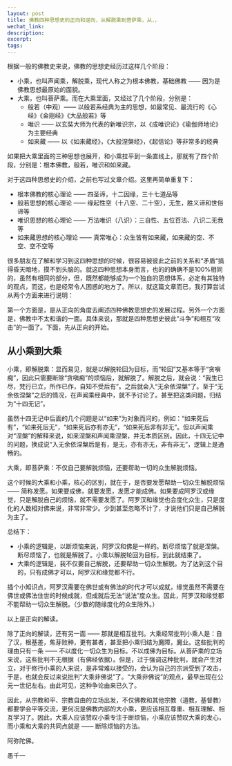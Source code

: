 ```yaml
---
layout: post
title: 佛教四种思想史的正向和逆向，从解脱乘到菩萨乘，从，，
wechat_link: 
description: 
excerpt: 
tags:
---
```


根据一般的佛教史来说，佛教的思想史经历过这样几个阶段：

* 小乘，也叫声闻乘，解脱乘，现代人称之为根本佛教，基础佛教 —— 因为是佛教思想最原始的面貌。
* 大乘，也叫菩萨乘。而在大乘里面，又经过了几个阶段，分别是：
  * 般若（中观）—— 以般若系经典为主的思想，如最常见、最流行的《心经》《金刚经》《大品般若》等
  * 唯识 —— 以玄奘大师为代表的新唯识宗，以《成唯识论》《瑜伽师地论》为主要经典
  * 如来藏 —— 以《如来藏经》，《大般涅槃经》，《起信论》等非常多的经典

如果把大乘里面的三种思想也展开，和小乘拉平到一条直线上，那就有了四个阶段，分别是：根本佛教，般若，唯识和如来藏。

对于这四种思想史的介绍，之前也写过文章介绍。这里再简单重复下：

* 根本佛教的核心理论 —— 四圣谛，十二因缘，三十七道品等
* 般若思想的核心理论 —— 缘起性空（十八空、二十空），无生，胜义谛和世俗谛等
* 唯识思想的核心理论 —— 万法唯识（八识）：三自性、五位百法、八识二无我等
* 如来藏思想的核心理论 —— 真常唯心：众生皆有如来藏，如来藏的空、不空、空不空等

很多朋友在了解和学习到这四种思想的时候，很容易被彼此之前的关系和“矛盾“搞得昏天暗地，摸不到头脑的。就这四种思想本身而言，也的的确确不是100%相同的，虽然有相同的部分，但，既然都能够成为一个独自的思想体系，必定有其独特的观点，而这，也是经常令人困惑的地方了。所以，就这篇文章而已，我打算尝试从两个方面来进行说明：

第一个方面是，是从正向的角度去阐述四种佛教思想史的发展过程。另外一个方面是，佛教中不太和谐的一面。具体来说，那就是四种思想史彼此“斗争”和相互“攻击”的一面了。下面，先从正向的开始。

## 从小乘到大乘

小乘，即解脱乘：显而易见，就是以解脱轮回为目标，而“轮回”又基本等于“贪嗔痴”，因此只需要断除“贪嗔痴”的烦恼后，就解脱了。解脱之后，就会说：“我生已尽，梵行已立，所作已作，自知不受后有”。之后就会入“无余依涅槃”了。至于“无余依涅槃”之后的情况，在声闻乘经典中，就不予讨论了。甚至把这类问题，归结为“十四无记”。

虽然十四无记中后面的几个问题是以“如来”为对象而问的，例如：“如来死后有”，“如来死后无”，“如来死后亦有亦无”，“如来死后非有非无”。但以声闻乘对“涅槃”的解释来说，如来涅槃和声闻乘涅槃，并无本质区别。因此，十四无记中的问题，换成说“入无余依涅槃后是有，是无，亦有亦无，非有非无”，逻辑上是通畅的。

大乘，即菩萨乘：不仅自己要解脱烦恼，还要帮助一切的众生解脱烦恼。

这个时候的大乘和小乘，核心的区别，就在于，是否要发愿帮助一切众生解脱烦恼 —— 简称发愿。如果要成佛，就要发愿，发愿才能成佛。如果要成阿罗汉或缘觉，只是解脱自己的烦恼，就不需要发愿了。阿罗汉和缘觉也会度化众生，只是度化的人数相对佛来说，非常非常少。少到甚至忽略不计了，才说他们只是自己解脱为主了。

总结下：
* 小乘的逻辑是，以断烦恼来说，阿罗汉和佛是一样的。断尽烦恼了就是涅槃。断尽烦恼了，也就是解脱了。小乘以解脱轮回为目标，到此就结束了。
* 大乘的逻辑是，我不仅要自己解脱，还要帮助一切众生解脱。为了达到这个目的，只有成佛才可以，阿罗汉和缘觉都不行。

插个小知识点，阿罗汉需要在佛世或有佛法的时代才可以成就，缘觉虽然不需要在佛世或佛法住世的时候成就，但成就后无法“说法”度众生。因此，阿罗汉和缘觉都不能帮助一切众生解脱。（少数的随缘度化的众生除外。）

以上是正向的解读。

除了正向的解读，还有另一面 —— 那就是相互批判。大乘经常批判小乘人是：自了汉，根基差，焦芽败种，更有甚者，甚至把小乘归结为魔障，魔业。这些批判的理由只有一条 —— 不以度化一切众生为目标。不以成佛为目标。从菩萨乘的立场来说，这些批判不无根据（有佛经依据）。但是，过于强调这种批判，就会产生对立，对于修行小乘的人来说，是非常难以接受的，会认为自己的宗派受到了攻击，于是，也就会反过来说批判“大乘非佛说”了。“大乘非佛说”的观点，最早出现在公元一世纪左右。由此可见，这种争论由来已久了。

因此，从宗教和平、宗教自由的立场出发，不仅佛教和其他宗教（道教，基督教）都要学会平等交流，更何况是佛教内部的大小乘，更应该相互尊重、相互理解、相互学习了。因此，大乘人应该赞叹小乘专注于断烦恼，小乘应该赞叹大乘的发心，而小乘和大乘的共同点就是 —— 断除烦恼的方法。

阿弥陀佛。

愚千一

